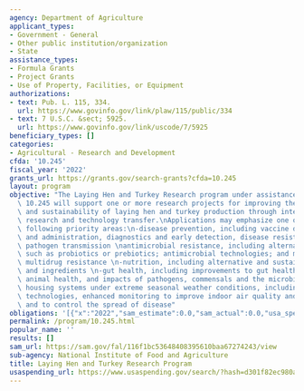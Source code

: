 ```yaml
---
agency: Department of Agriculture
applicant_types:
- Government - General
- Other public institution/organization
- State
assistance_types:
- Formula Grants
- Project Grants
- Use of Property, Facilities, or Equipment
authorizations:
- text: Pub. L. 115, 334.
  url: https://www.govinfo.gov/link/plaw/115/public/334
- text: 7 U.S.C. &sect; 5925.
  url: https://www.govinfo.gov/link/uscode/7/5925
beneficiary_types: []
categories:
- Agricultural - Research and Development
cfda: '10.245'
fiscal_year: '2022'
grants_url: https://grants.gov/search-grants?cfda=10.245
layout: program
objective: "The Laying Hen and Turkey Research program under assistance listing number\
  \ 10.245 will support one or more research projects for improving the efficiency\
  \ and sustainability of laying hen and turkey production through integrated collaborative\
  \ research and technology transfer.\nApplications may emphasize one or more of the\
  \ following priority areas:\n-disease prevention, including vaccine development\
  \ and administration, diagnostics and early detection, disease resistance, and reducing\
  \ pathogen transmission \nantimicrobial resistance, including alternatives to antimicrobials,\
  \ such as probiotics or prebiotics; antimicrobial technologies; and mitigation of\
  \ multidrug resistance \n-nutrition, including alternative and sustainable feeds\
  \ and ingredients \n-gut health, including improvements to gut health that promote\
  \ animal health, and impacts of pathogens, commensals and the microbiome \n-alternative\
  \ housing systems under extreme seasonal weather conditions, including use of precision\
  \ technologies, enhanced monitoring to improve indoor air quality and biosecurity,\
  \ and to control the spread of disease"
obligations: '[{"x":"2022","sam_estimate":0.0,"sam_actual":0.0,"usa_spending_actual":0.0},{"x":"2023","sam_estimate":927258.0,"sam_actual":0.0,"usa_spending_actual":925455.0},{"x":"2024","sam_estimate":0.0,"sam_actual":0.0,"usa_spending_actual":462480.0}]'
permalink: /program/10.245.html
popular_name: ''
results: []
sam_url: https://sam.gov/fal/116f1bc53648408395610baa67274243/view
sub-agency: National Institute of Food and Agriculture
title: Laying Hen and Turkey Research Program
usaspending_url: https://www.usaspending.gov/search/?hash=d301f82ec980a5a0488a56ac256e8056
---
```

